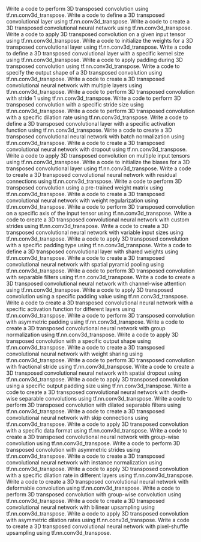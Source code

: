 Write a code to perform 3D transposed convolution using tf.nn.conv3d_transpose.
Write a code to define a 3D transposed convolutional layer using tf.nn.conv3d_transpose.
Write a code to create a 3D transposed convolutional neural network using tf.nn.conv3d_transpose.
Write a code to apply 3D transposed convolution on a given input tensor using tf.nn.conv3d_transpose.
Write a code to initialize the weights for a 3D transposed convolutional layer using tf.nn.conv3d_transpose.
Write a code to define a 3D transposed convolutional layer with a specific kernel size using tf.nn.conv3d_transpose.
Write a code to apply padding during 3D transposed convolution using tf.nn.conv3d_transpose.
Write a code to specify the output shape of a 3D transposed convolution using tf.nn.conv3d_transpose.
Write a code to create a 3D transposed convolutional neural network with multiple layers using tf.nn.conv3d_transpose.
Write a code to perform 3D transposed convolution with stride 1 using tf.nn.conv3d_transpose.
Write a code to perform 3D transposed convolution with a specific stride size using tf.nn.conv3d_transpose.
Write a code to perform 3D transposed convolution with a specific dilation rate using tf.nn.conv3d_transpose.
Write a code to define a 3D transposed convolutional layer with a specific activation function using tf.nn.conv3d_transpose.
Write a code to create a 3D transposed convolutional neural network with batch normalization using tf.nn.conv3d_transpose.
Write a code to create a 3D transposed convolutional neural network with dropout using tf.nn.conv3d_transpose.
Write a code to apply 3D transposed convolution on multiple input tensors using tf.nn.conv3d_transpose.
Write a code to initialize the biases for a 3D transposed convolutional layer using tf.nn.conv3d_transpose.
Write a code to create a 3D transposed convolutional neural network with residual connections using tf.nn.conv3d_transpose.
Write a code to perform 3D transposed convolution using a pre-trained weight matrix using tf.nn.conv3d_transpose.
Write a code to create a 3D transposed convolutional neural network with weight regularization using tf.nn.conv3d_transpose.
Write a code to perform 3D transposed convolution on a specific axis of the input tensor using tf.nn.conv3d_transpose.
Write a code to create a 3D transposed convolutional neural network with custom strides using tf.nn.conv3d_transpose.
Write a code to create a 3D transposed convolutional neural network with variable input sizes using tf.nn.conv3d_transpose.
Write a code to apply 3D transposed convolution with a specific padding type using tf.nn.conv3d_transpose.
Write a code to define a 3D transposed convolutional layer with shared weights using tf.nn.conv3d_transpose.
Write a code to create a 3D transposed convolutional neural network with spatial pyramid pooling using tf.nn.conv3d_transpose.
Write a code to perform 3D transposed convolution with separable filters using tf.nn.conv3d_transpose.
Write a code to create a 3D transposed convolutional neural network with channel-wise attention using tf.nn.conv3d_transpose.
Write a code to apply 3D transposed convolution using a specific padding value using tf.nn.conv3d_transpose.
Write a code to create a 3D transposed convolutional neural network with a specific activation function for different layers using tf.nn.conv3d_transpose.
Write a code to perform 3D transposed convolution with asymmetric padding using tf.nn.conv3d_transpose.
Write a code to create a 3D transposed convolutional neural network with group normalization using tf.nn.conv3d_transpose.
Write a code to apply 3D transposed convolution with a specific output shape using tf.nn.conv3d_transpose.
Write a code to create a 3D transposed convolutional neural network with weight sharing using tf.nn.conv3d_transpose.
Write a code to perform 3D transposed convolution with fractional stride using tf.nn.conv3d_transpose.
Write a code to create a 3D transposed convolutional neural network with spatial dropout using tf.nn.conv3d_transpose.
Write a code to apply 3D transposed convolution using a specific output padding size using tf.nn.conv3d_transpose.
Write a code to create a 3D transposed convolutional neural network with depth-wise separable convolutions using tf.nn.conv3d_transpose.
Write a code to perform 3D transposed convolution with dilated separable filters using tf.nn.conv3d_transpose.
Write a code to create a 3D transposed convolutional neural network with skip connections using tf.nn.conv3d_transpose.
Write a code to apply 3D transposed convolution with a specific data format using tf.nn.conv3d_transpose.
Write a code to create a 3D transposed convolutional neural network with group-wise convolution using tf.nn.conv3d_transpose.
Write a code to perform 3D transposed convolution with asymmetric strides using tf.nn.conv3d_transpose.
Write a code to create a 3D transposed convolutional neural network with instance normalization using tf.nn.conv3d_transpose.
Write a code to apply 3D transposed convolution with a specific dilation rate in different layers using tf.nn.conv3d_transpose.
Write a code to create a 3D transposed convolutional neural network with deformable convolution using tf.nn.conv3d_transpose.
Write a code to perform 3D transposed convolution with group-wise convolution using tf.nn.conv3d_transpose.
Write a code to create a 3D transposed convolutional neural network with bilinear upsampling using tf.nn.conv3d_transpose.
Write a code to apply 3D transposed convolution with asymmetric dilation rates using tf.nn.conv3d_transpose.
Write a code to create a 3D transposed convolutional neural network with pixel-shuffle upsampling using tf.nn.conv3d_transpose.